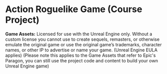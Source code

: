 # Action Roguelike Game (Course Project)

**Game Assets:** Licensed for use with the Unreal Engine only. Without a custom license you cannot use to create sequels, remasters, or otherwise emulate the original game or use the original game’s trademarks, character names, or other IP to advertise or name your game. (Unreal Engine EULA applies) (Please note this applies to the Game Assets that refer to Epic's Paragon, you can still use the project code and content to build your own Unreal Engine game)
